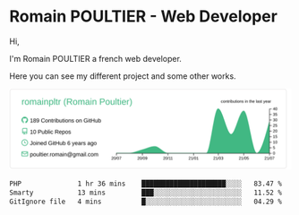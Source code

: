 # Romain POULTIER - Web Developer

Hi,

I'm Romain POULTIER a french web developer.

Here you can see my different project and some other works.



[![](https://raw.githubusercontent.com/romainpltr/romainpltr/master/profile-summary-card-output/vue/0-profile-details.svg)](https://github.com/vn7n24fzkq/github-profile-summary-cards)

<!--START_SECTION:waka-->
```text
PHP              1 hr 36 mins    █████████████████████░░░░   83.47 % 
Smarty           13 mins         ███░░░░░░░░░░░░░░░░░░░░░░   11.52 % 
GitIgnore file   4 mins          █░░░░░░░░░░░░░░░░░░░░░░░░   04.29 % 
```
<!--END_SECTION:waka-->

